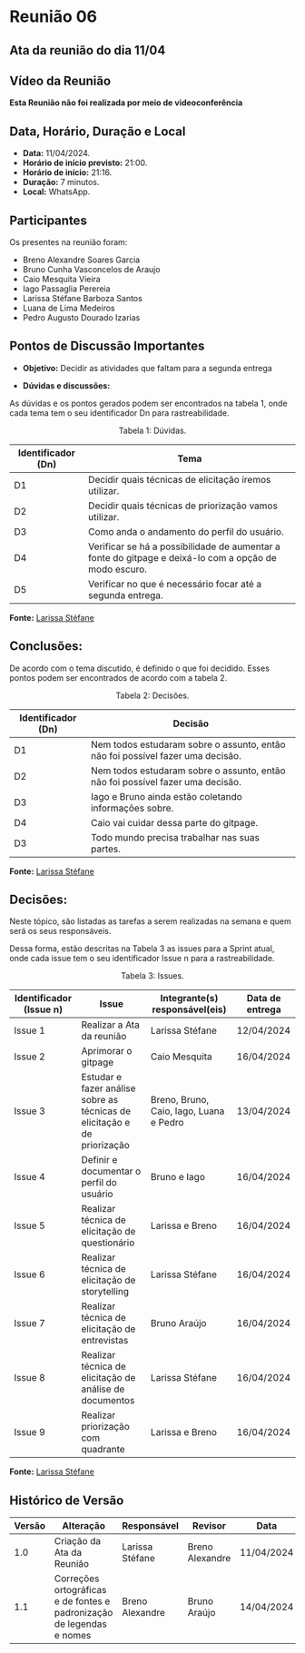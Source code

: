 # Reunião 06

## Ata da reunião do dia 11/04

## Vídeo da Reunião

**Esta Reunião não foi realizada por meio de videoconferência**

## Data, Horário, Duração e Local

- **Data:** 11/04/2024.
- **Horário de início previsto:** 21:00.
- **Horário de início:**  21:16.
- **Duração:** 7 minutos.
- **Local:** WhatsApp.

## Participantes

Os presentes na reunião foram:

- Breno Alexandre Soares Garcia
- Bruno Cunha Vasconcelos de Araujo
- Caio Mesquita Vieira
- Iago Passaglia Perereia
- Larissa Stéfane Barboza Santos
- Luana de Lima Medeiros
- Pedro Augusto Dourado Izarias

## Pontos de Discussão Importantes

- **Objetivo:** Decidir as atividades que faltam para a segunda entrega

- **Dúvidas e discussões:**

As dúvidas e os pontos gerados podem ser encontrados na tabela 1, onde cada tema tem o seu identificador Dn para rastreabilidade.

<p align="center"> Tabela 1: Dúvidas. </p>

| Identificador (Dn) | Tema                                                                                                  |
| ------------------ | ----------------------------------------------------------------------------------------------------- |
| D1                 | Decidir quais técnicas de elicitação iremos utilizar.                                                 | 
| D2                 | Decidir quais técnicas de priorização vamos utilizar.                                                 |
| D3                 | Como anda o andamento do perfil do usuário.                                                           |
| D4                 | Verificar se há a possibilidade de aumentar a fonte do gitpage e deixá-lo com a opção de modo escuro. |
| D5                 | Verificar no que é necessário focar até a segunda entrega.                                            |

**Fonte:** [Larissa Stéfane](https://github.com/SkywalkerSupreme)

## Conclusões: 

De acordo com o tema discutido, é definido o que foi decidido. Esses pontos podem ser encontrados de acordo com a tabela 2.

<p align="center"> Tabela 2: Decisões. </p>

| Identificador (Dn) | Decisão                                                                        |
| ------------------ | ------------------------------------------------------------------------------ |
| D1                 | Nem todos estudaram sobre o assunto, então não foi possível fazer uma decisão. | 
| D2                 | Nem todos estudaram sobre o assunto, então não foi possível fazer uma decisão. |
| D3                 | Iago e Bruno ainda estão coletando informações sobre.                          |
| D4                 | Caio vai cuidar dessa parte do gitpage.                                        |
| D3                 | Todo mundo precisa trabalhar nas suas partes.                                  |

**Fonte:** [Larissa Stéfane](https://github.com/SkywalkerSupreme)

## Decisões:

Neste tópico, são listadas as tarefas a serem realizadas na semana e quem será os seus responsáveis.

Dessa forma, estão descritas na Tabela 3 as issues para a Sprint atual, onde cada issue tem o seu identificador Issue n para a rastreabilidade.

<p align="center"> Tabela 3: Issues. </p>

| Identificador (Issue n) | Issue                                                                             | Integrante(s) responsável(eis)           | Data de entrega |
| ----------------------- | --------------------------------------------------------------------------------- | ---------------------------------------- | --------------- |
| Issue 1                 | Realizar a Ata da reunião                                                         | Larissa Stéfane                          | 12/04/2024      |
| Issue 2                 | Aprimorar o gitpage                                                               | Caio Mesquita                            | 16/04/2024      |
| Issue 3                 | Estudar e fazer análise sobre as técnicas de elicitação e de priorização          | Breno, Bruno, Caio,  Iago, Luana e Pedro | 13/04/2024      |
| Issue 4                 | Definir e documentar o perfil do usuário                                          | Bruno e Iago                             | 16/04/2024      |
| Issue 5                 | Realizar técnica de elicitação de questionário                                    | Larissa e Breno                          | 16/04/2024      |
| Issue 6                 | Realizar técnica de elicitação de storytelling                                    | Larissa Stéfane                          | 16/04/2024      |
| Issue 7                 | Realizar técnica de elicitação de entrevistas                                     | Bruno Araújo                             | 16/04/2024      |
| Issue 8                 | Realizar técnica de elicitação de análise de documentos                           | Larissa Stéfane                          | 16/04/2024      |
| Issue 9                 | Realizar priorização com quadrante                                                | Larissa e Breno                          | 16/04/2024      |

**Fonte:** [Larissa Stéfane](https://github.com/SkywalkerSupreme)

## Histórico de Versão

| Versão | Alteração                                                                                                    | Responsável     | Revisor         | Data       |
| ------ | ------------------------------------------------------------------------------------------------------------ | --------------- | --------------- | ---------- |
| 1.0    | Criação da  Ata da Reunião                                                                                   | Larissa Stéfane | Breno Alexandre | 11/04/2024 |
| 1.1    | Correções ortográficas e de fontes e padronização de legendas e nomes                                        | Breno Alexandre | Bruno Araújo    | 14/04/2024 |
